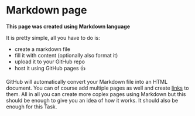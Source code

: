 # Markdown page

**This page was created using Markdown language**

It is pretty simple, all you have to do is:

* create a markdown file
* fill it with content (optionally also format it)
* upload it to your GitHub repo
* host it using GitHub pages :+1:

GitHub will automatically convert your Markdown file into an HTML document. You can of course add multiple pages as well and create [links](./Dall-E.md) to them. All in all you can create more coplex pages using Markdown but this should be enough to give you an idea of how it works. It should also be enough for this Task.


